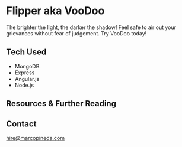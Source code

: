 # Flipper aka VooDoo #

The brighter the light, the darker the shadow! Feel safe to air out your grievances without fear of judgement. Try VooDoo today! 


## Tech Used ##

- MongoDB
- Express
- Angular.js
- Node.js

## Resources & Further Reading ##



## Contact ##

hire@marcopineda.com
